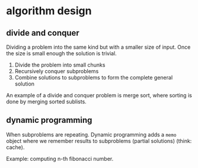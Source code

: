 # algorithm design

## divide and conquer

Dividing a problem into the same kind but with a smaller size of input. Once the size is small enough the solution is trivial.

1. Divide the problem into small chunks
2. Recursively conquer subproblems
3. Combine solutions to subproblems to form the complete general solution

An example of a divide and conquer problem is merge sort, where sorting is done by merging sorted sublists.

## dynamic programming

When subproblems are repeating. Dynamic programming adds a `memo` object where we remember results to subproblems (partial solutions) (think: cache).

Example: computing n-th fibonacci number.
